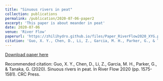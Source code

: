 ```yaml
---
title: "Sinuous rivers in peat"
collection: publications
permalink: /publication/2020-07-06-paper2
excerpt: 'This paper is about meander in peat'
date: 2020-07-06
venue: 'River Flow'
paperurl: 'https://zhilihydro.github.io/files/Paper_RiverFlow2020_XYG.pdf'
citation: 'Guo, X. Y., Chen, D., Li, Z., Garcia, M. H., Parker, G., & Tanaka, G. (2020). Sinuous rivers in peat. In River Flow 2020 (pp. 1575-1581). CRC Press.'
---
```


[Download paper here](https://zhilihydro.github.io/files/Paper_RiverFlow2020_XYG.pdf)

Recommended citation: Guo, X. Y., Chen, D., Li, Z., Garcia, M. H., Parker, G., & Tanaka, G. (2020). Sinuous rivers in peat. In River Flow 2020 (pp. 1575-1581). CRC Press.